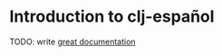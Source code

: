 # Introduction to clj-español

TODO: write [great documentation](http://jacobian.org/writing/what-to-write/)
